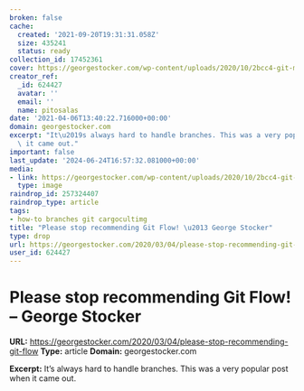 ```yaml
---
broken: false
cache:
  created: '2021-09-20T19:31:31.058Z'
  size: 435241
  status: ready
collection_id: 17452361
cover: https://georgestocker.com/wp-content/uploads/2020/10/2bcc4-git-model402x.png?w=640
creator_ref:
  _id: 624427
  avatar: ''
  email: ''
  name: pitosalas
date: '2021-04-06T13:40:22.716000+00:00'
domain: georgestocker.com
excerpt: "It\u2019s always hard to handle branches. This was a very popular post when\
  \ it came out."
important: false
last_update: '2024-06-24T16:57:32.081000+00:00'
media:
- link: https://georgestocker.com/wp-content/uploads/2020/10/2bcc4-git-model402x.png?w=640
  type: image
raindrop_id: 257324407
raindrop_type: article
tags:
- how-to branches git cargocultimg
title: "Please stop recommending Git Flow! \u2013 George Stocker"
type: drop
url: https://georgestocker.com/2020/03/04/please-stop-recommending-git-flow
user_id: 624427
---
```


# Please stop recommending Git Flow! – George Stocker

**URL:** https://georgestocker.com/2020/03/04/please-stop-recommending-git-flow
**Type:** article
**Domain:** georgestocker.com

**Excerpt:** It’s always hard to handle branches. This was a very popular post when it came out.
